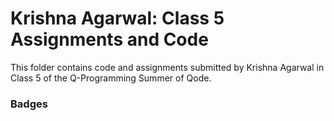 # Krishna Agarwal: Class 5 Assignments and Code
This folder contains code and assignments submitted by Krishna Agarwal in Class 5 of the Q-Programming Summer of Qode.
### Badges